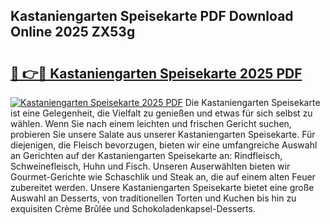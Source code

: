 ## Kastaniengarten Speisekarte PDF Download Online 2025 ZX53g

# <h2><a href="http://gcbpm94.nevu.top/?p=Kastaniengarten+Speisekarte">🔗 👉🔴 Kastaniengarten Speisekarte 2025 PDF</a></h2>

[![Kastaniengarten Speisekarte 2025 PDF](https://i.imgur.com/dBaPXMq.png)](http://gcbpm94.nevu.top/?p=Kastaniengarten+Speisekarte)
Die Kastaniengarten Speisekarte ist eine Gelegenheit, die Vielfalt zu genießen und etwas für sich selbst zu wählen. Wenn Sie nach einem leichten und frischen Gericht suchen, probieren Sie unsere Salate aus unserer Kastaniengarten Speisekarte. Für diejenigen, die Fleisch bevorzugen, bieten wir eine umfangreiche Auswahl an Gerichten auf der Kastaniengarten Speisekarte an: Rindfleisch, Schweinefleisch, Huhn und Fisch. Unseren Auserwählten bieten wir Gourmet-Gerichte wie Schaschlik und Steak an, die auf einem alten Feuer zubereitet werden. Unsere Kastaniengarten Speisekarte bietet eine große Auswahl an Desserts, von traditionellen Torten und Kuchen bis hin zu exquisiten Crème Brûlée und Schokoladenkapsel-Desserts.

